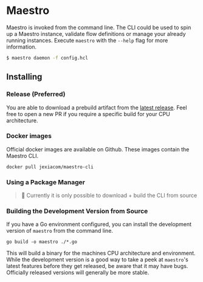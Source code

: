# Maestro

Maestro is invoked from the command line. The CLI could be used to spin up a Maestro instance, validate flow definitions or manage your already running instances.
Execute `maestro` with the `--help` flag for more information.

```bash
$ maestro daemon -f config.hcl
```

## Installing

### Release (Preferred)

You are able to download a prebuild artifact from the [latest release](https://github.com/jexia/maestro/releases).
Feel free to open a new PR if you require a specific build for your CPU architecture.

### Docker images

Official docker images are available on Github. These images contain the Maestro CLI.

```
docker pull jexiacom/maestro-cli
```

### Using a Package Manager

> 🚧 Currently it is only possible to download + build the CLI from source

### Building the Development Version from Source

If you have a Go environment
configured, you can install the development version of `maestro` from
the command line.

```
go build -o maestro ./*.go
```

This will build a binary for the machines CPU architecture and environment.
While the development version is a good way to take a peek at
`maestro`'s latest features before they get released, be aware that it
may have bugs. Officially released versions will generally be more
stable.
